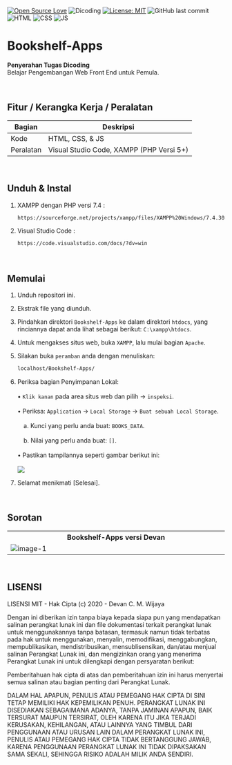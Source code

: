 [![Open Source Love](https://badges.frapsoft.com/os/v1/open-source.svg?style=flat)](https://github.com/ellerbrock/open-source-badges/)
![Dicoding](https://img.shields.io/badge/Dicoding-FrontEnd-blue?logo=github&color=%23F7DF1E)
[![License: MIT](https://img.shields.io/badge/License-MIT-blue.svg?logo=github&color=%23F7DF1E)](https://github.com/devancakra/Bookshelf-Apps/blob/master/LICENSE)
![GitHub last commit](https://img.shields.io/github/last-commit/devancakra/Bookshelf-Apps)
![HTML](https://img.shields.io/badge/HTML%20-light.svg?&style=flat&logo=html5&logoColor=%23F7DF1E&color=FF6347)
![CSS](https://img.shields.io/badge/CSS%20-light.svg?&style=flat&logo=css3&logoColor=%23F7DF1E&color=1E90FF)
![JS](https://img.shields.io/badge/Javascript%20-%23323330.svg?&style=flat&logo=javascript&logoColor=%23F7DF1E&color=008080)

# Bookshelf-Apps
<strong>Penyerahan Tugas Dicoding</strong><br> 
Belajar Pengembangan Web Front End untuk Pemula.

<br>

## Fitur / Kerangka Kerja / Peralatan
| Bagian | Deskripsi |
| --- | --- |
| Kode | HTML, CSS, & JS |
| Peralatan | Visual Studio Code, XAMPP (PHP Versi 5+)  |

<br>

## Unduh & Instal
1. XAMPP dengan PHP versi 7.4 :<br>

   ```bash
   https://sourceforge.net/projects/xampp/files/XAMPP%20Windows/7.4.30/xampp-windows-x64-7.4.30-1-VC15-installer.exe/download
   ```
   
2. Visual Studio Code :<br>

   ```bash
   https://code.visualstudio.com/docs/?dv=win
   ```

<br>

## Memulai
1. Unduh repositori ini.<br>
2. Ekstrak file yang diunduh.<br>
3. Pindahkan direktori ``` Bookshelf-Apps ``` ke dalam direktori ``` htdocs ```, yang rinciannya dapat anda lihat sebagai berikut: ``` C:\xampp\htdocs ```.<br>
4. Untuk mengakses situs web, buka ``` XAMPP ```, lalu mulai bagian ``` Apache ```.<br>
5. Silakan buka ``` peramban ``` anda dengan menuliskan:<br>

   ```bash
   localhost/Bookshelf-Apps/
   ```

6. Periksa bagian Penyimpanan Lokal:<br><br>
   • ``` Klik kanan ``` pada area situs web dan pilih -> ``` inspeksi ```.<br><br>
   • Periksa: ``` Application ``` -> ``` Local Storage ``` -> ``` Buat sebuah Local Storage ```.<br><br>
   &emsp;a. Kunci yang perlu anda buat: ``` BOOKS_DATA ```.<br><br>
   &emsp;b. Nilai yang perlu anda buat: ``` [] ```.<br><br>
   • Pastikan tampilannya seperti gambar berikut ini:<br><br><img src = "https://user-images.githubusercontent.com/54527592/122673350-3966ce00-d1fa-11eb-8cdb-aa3acaed9280.png">
7. Selamat menikmati [Selesai].

<br>

## Sorotan
<table>
<tr>
<th width="840">Bookshelf-Apps versi Devan</th>
</tr>
<tr>
<td><img src="https://user-images.githubusercontent.com/54527592/122670967-bab86380-d1ee-11eb-84d4-2006175d6f9f.png" alt="image-1"></td>
</tr>
</table>

<br>

## LISENSI 
LISENSI MIT - Hak Cipta (c) 2020 - Devan C. M. Wijaya

Dengan ini diberikan izin tanpa biaya kepada siapa pun yang mendapatkan salinan perangkat lunak ini dan file dokumentasi terkait perangkat lunak untuk menggunakannya tanpa batasan, termasuk namun tidak terbatas pada hak untuk menggunakan, menyalin, memodifikasi, menggabungkan, mempublikasikan, mendistribusikan, mensublisensikan, dan/atau menjual salinan Perangkat Lunak ini, dan mengizinkan orang yang menerima Perangkat Lunak ini untuk dilengkapi dengan persyaratan berikut:

Pemberitahuan hak cipta di atas dan pemberitahuan izin ini harus menyertai semua salinan atau bagian penting dari Perangkat Lunak.

DALAM HAL APAPUN, PENULIS ATAU PEMEGANG HAK CIPTA DI SINI TETAP MEMILIKI HAK KEPEMILIKAN PENUH. PERANGKAT LUNAK INI DISEDIAKAN SEBAGAIMANA ADANYA, TANPA JAMINAN APAPUN, BAIK TERSURAT MAUPUN TERSIRAT, OLEH KARENA ITU JIKA TERJADI KERUSAKAN, KEHILANGAN, ATAU LAINNYA YANG TIMBUL DARI PENGGUNAAN ATAU URUSAN LAIN DALAM PERANGKAT LUNAK INI, PENULIS ATAU PEMEGANG HAK CIPTA TIDAK BERTANGGUNG JAWAB, KARENA PENGGUNAAN PERANGKAT LUNAK INI TIDAK DIPAKSAKAN SAMA SEKALI, SEHINGGA RISIKO ADALAH MILIK ANDA SENDIRI.
